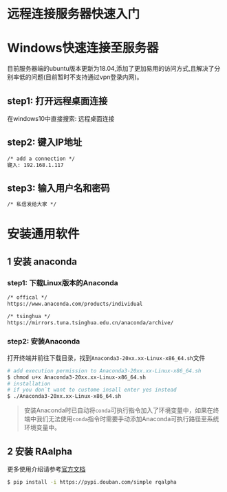 # 远程连接服务器快速入门

# Windows快速连接至服务器
目前服务器端的ubuntu版本更新为18.04,添加了更加易用的访问方式,且解决了分别率低的问题(目前暂时不支持通过vpn登录内网)。

## step1: 打开远程桌面连接
在windows10中直接搜索: 远程桌面连接

## step2: 键入IP地址
```txt
/* add a connection */
键入: 192.168.1.117
```

## step3: 输入用户名和密码
```txt
/* 私信发给大家 */
```

# 安装通用软件

## 1 安装 anaconda
### step1: 下载Linux版本的Anaconda

```txt
/* offical */
https://www.anaconda.com/products/individual

/* tsinghua */
https://mirrors.tuna.tsinghua.edu.cn/anaconda/archive/
```

### step2: 安装Anaconda
打开终端并前往下载目录，找到`Anaconda3-20xx.xx-Linux-x86_64.sh`文件

```bash
# add execution permission to Anaconda3-20xx.xx-Linux-x86_64.sh
$ chmod u+x Anaconda3-20xx.xx-Linux-x86_64.sh
# installation
# if you don`t want to custome insall enter yes instead
$ ./Anaconda3-20xx.xx-Linux-x86_64.sh
```

> 安装Anaconda时已自动将`conda`可执行指令加入了环境变量中，如果在终端中我们无法使用`conda`指令时需要手动添加Anaconda可执行路径至系统环境变量中。

## 2 安装 RAalpha
更多使用介绍请参考[官方文档](https://rqalpha.readthedocs.io/zh_CN/latest/intro/install.html)

```bash
$ pip install -i https://pypi.douban.com/simple rqalpha
```
